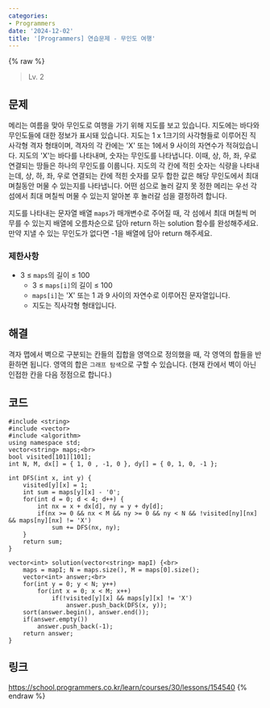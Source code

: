 ```yaml
---
categories:
- Programmers
date: '2024-12-02'
title: '[Programmers] 연습문제 - 무인도 여행'
---
```


{% raw %}
> Lv. 2<br>

## 문제
메리는 여름을 맞아 무인도로 여행을 가기 위해 지도를 보고 있습니다. 지도에는 바다와 무인도들에 대한 정보가 표시돼 있습니다. 지도는 1 x 1크기의 사각형들로 이루어진 직사각형 격자 형태이며, 격자의 각 칸에는 'X' 또는 1에서 9 사이의 자연수가 적혀있습니다. 지도의 'X'는 바다를 나타내며, 숫자는 무인도를 나타냅니다. 이때, 상, 하, 좌, 우로 연결되는 땅들은 하나의 무인도를 이룹니다. 지도의 각 칸에 적힌 숫자는 식량을 나타내는데, 상, 하, 좌, 우로 연결되는 칸에 적힌 숫자를 모두 합한 값은 해당 무인도에서 최대 며칠동안 머물 수 있는지를 나타냅니다. 어떤 섬으로 놀러 갈지 못 정한 메리는 우선 각 섬에서 최대 며칠씩 머물 수 있는지 알아본 후 놀러갈 섬을 결정하려 합니다.

지도를 나타내는 문자열 배열  `maps`가 매개변수로 주어질 때, 각 섬에서 최대 며칠씩 머무를 수 있는지 배열에 오름차순으로 담아 return 하는 solution 함수를 완성해주세요. 만약 지낼 수 있는 무인도가 없다면 -1을 배열에 담아 return 해주세요.

### 제한사항
-   3 ≤  `maps`의 길이 ≤ 100
    -   3 ≤  `maps[i]`의 길이 ≤ 100
    -   `maps[i]`는 'X' 또는 1 과 9 사이의 자연수로 이루어진 문자열입니다.
    -   지도는 직사각형 형태입니다.

## 해결
격자 맵에서 벽으로 구분되는 칸들의 집합을 영역으로 정의했을 때, 각 영역의 합들을 반환하면 됩니다. 영역의 합은 `그래프 탐색`으로 구할 수 있습니다. (현재 칸에서 벽이 아닌 인접한 칸을 다음 정점으로 합니다.)

## 코드
```
#include <string>
#include <vector>
#include <algorithm>
using namespace std;
vector<string> maps;<br>
bool visited[101][101];
int N, M, dx[] = { 1, 0 , -1, 0 }, dy[] = { 0, 1, 0, -1 };

int DFS(int x, int y) {
    visited[y][x] = 1;
    int sum = maps[y][x] - '0';
    for(int d = 0; d < 4; d++) {
        int nx = x + dx[d], ny = y + dy[d];
        if(nx >= 0 && nx < M && ny >= 0 && ny < N && !visited[ny][nx] && maps[ny][nx] != 'X')
            sum += DFS(nx, ny);
    }
    return sum;
}

vector<int> solution(vector<string> mapI) {<br>
    maps = mapI; N = maps.size(), M = maps[0].size();
    vector<int> answer;<br>
    for(int y = 0; y < N; y++)
        for(int x = 0; x < M; x++)
            if(!visited[y][x] && maps[y][x] != 'X')
                answer.push_back(DFS(x, y));
    sort(answer.begin(), answer.end());
    if(answer.empty())
        answer.push_back(-1);
    return answer;
}
```

## 링크
https://school.programmers.co.kr/learn/courses/30/lessons/154540
{% endraw %}